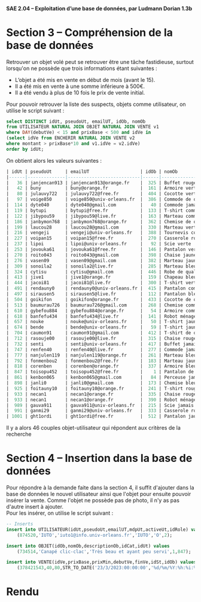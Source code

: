 #### SAE 2.04 – Exploitation d’une base de données, par Ludmann Dorian 1.3b

# Section 3 – Compréhension de la base de données
Retrouver un objet volé peut se retrouver être une tâche fastidieuse, surtout lorsqu'on ne possède que trois informations étant suivantes :  
- L’objet a été mis en vente en début de mois (avant le 15).
- Il a été mis en vente à une somme inférieure à 500€.
- Il a été vendu à plus de 10 fois le prix de vente initial.  

Pour pouvoir retrouver la liste des suspects, objets comme utilisateur, on utilise le script suivant :
```sql
select DISTINCT idUt, pseudoUt, emailUT, idOb, nomOb
from UTILISATEUR NATURAL JOIN OBJET NATURAL JOIN VENTE v1
where DAY(debutVe) < 15 and prixBase < 500 and idVe in 
(select idVe from ENCHERIR NATURAL JOIN VENTE v2
where montant > prixBase*10 and v1.idVe = v2.idVe)
order by idUt;  
```  
On obtient alors les valeurs suivantes :  
```sql
| idUt | pseudoUt     | emailUT                   | idOb | nomOb                      |
|------|--------------|---------------------------|------|----------------------------|
|   36 | janjencan913 | janjencan913@orange.fr    |  325 | Buffet rouge               |
|   42 | buny         | buny@orange.fr            |  161 | Armoire verte              |
|   80 | julauvy722   | julauvy722@free.fr        |  404 | Cocotte verte              |
|   97 | voige850     | voige850@univ-orleans.fr  |  386 | Commode de qualité         |
|  114 | dyte040      | dyte040@gmail.com         |   40 | Commode jamais servie      |
|  119 | bytupi       | bytupi@free.fr            |  133 | T-shirt comme neuf         |
|  122 | jibypou59    | jibypou59@live.fr         |  163 | Marteau comme neuf         |
|  186 | janbymon768  | janbymon768@orange.fr     |  362 | Chemise de qualité         |
|  199 | laucou28     | laucou28@gmail.com        |  330 | Marteau vert               |
|  216 | vengeji      | vengeji@univ-orleans.fr   |  388 | Tournevis comme neuf       |
|  227 | voipan15     | voipan15@free.fr          |  270 | Casserole rouge            |
|  237 | lipoi        | lipoi@univ-orleans.fr     |   92 | Scie verte                 |
|  253 | jovouka61    | jovouka61@free.fr         |  146 | Pantalon vert              |
|  270 | roito043     | roito043@gmail.com        |  398 | Chaise jaune               |
|  276 | vasen09      | vasen09@gmail.com         |  382 | Marteau jaune              |
|  309 | sonoila2     | sonoila2@live.fr          |  285 | Marteau bleu               |
|  324 | cytisu       | cytisu@gmail.com          |  446 | Robe de qualité            |
|  413 | jive1        | jive1@orange.fr           |  159 | Chapeau bleu               |
|  444 | jacoi81      | jacoi81@live.fr           |  300 | T-shirt vert               |
|  491 | rendauny0    | rendauny0@univ-orleans.fr |  415 | Pantalon comme neuf        |
|  497 | sirausen5    | sirausen5@live.fr         |  112 | Pantalon bleu              |
|  504 | goikifon     | goikifon@orange.fr        |  433 | Cocotte de qualité         |
|  513 | baumurau726  | baumurau726@gmail.com     |  268 | Chemise comme neuve        |
|  610 | gybefou884   | gybefou884@orange.fr      |   54 | Armoire comme neuve        |
|  618 | banfefu434   | banfefu434@live.fr        |  141 | Robot ménager de qualité   |
|  657 | nouke        | nouke@univ-orleans.fr     |   50 | T-shirt jaune              |
|  674 | bende        | bende@univ-orleans.fr     |   59 | T-shirt jaune              |
|  704 | caumon91     | caumon91@gmail.com        |  412 | T-shirt de qualité         |
|  712 | rasouje00    | rasouje00@live.fr         |  315 | Chaise rouge               |
|  732 | senti        | senti@univ-orleans.fr     |  417 | Buffet jamais servi        |
|  747 | renfen40     | renfen40@live.fr          |  277 | Commode jamais servie      |
|  777 | nanjulen119  | nanjulen119@orange.fr     |  261 | Marteau bleu               |
|  792 | fonmenbou2   | fonmenbou2@free.fr        |  183 | Marteau jaune              |
|  818 | corenben     | corenben@orange.fr        |  337 | Armoire bleue              |
|  847 | toisopu452   | toisopu452@free.fr        |    1 | Pantalon de qualité        |
|  861 | kenbon065    | kenbon065@gmail.com       |   84 | Perceuse jamais servie     |
|  898 | janli0       | janli0@gmail.com          |  173 | Chemise bleue              |
|  925 | foitauny10   | foitauny10@orange.fr      |  241 | T-shirt rouge              |
|  933 | necan1       | necan1@orange.fr          |  335 | Chaise rouge               |
|  933 | necan1       | necan1@orange.fr          |  390 | Robot ménager rouge        |
|  989 | gauva911     | gauva911@univ-orleans.fr  |  215 | Scie jamais servie         |
|  991 | ganmi29      | ganmi29@univ-orleans.fr   |  333 | Casserole rouge            |
| 1001 | ght1ordi     | ght1ordi@free.fr          |  512 | Pantalon jaune             |  
```


Il y a alors 46 couples objet-utilisateur qui répondent aux critères de la recherche

# Section 4 – Insertion dans la base de données
Pour répondre à la demande faite dans la section 4, il suffit d'ajouter dans la base de données le nouvel utilisateur ainsi que l'objet pour ensuite pouvoir insérer la vente. Comme l'objet ne possède pas de photo, il n'y as pas d'autre insert à ajouter.  
Pour les insérer, on utilise le script suivant :
```sql
-- Inserts
insert into UTILISATEUR(idUt,pseudoUt,emailUT,mdpUt,activeUt,idRole) values
	(874520,'IUTO','iuto1@info.univ-orleans.fr','IUTO','O',2);

insert into OBJET(idOb,nomOb,descriptionOb,idCat,idUt) values
	(734514,'Canapé clic-clac','Très beau et ayant peu servi',1,847);

insert into VENTE(idVe,prixBase,prixMin,debutVe,finVe,idSt,idOb) values
	(378421543,40,80,STR_TO_DATE('23/3/2023:00:00:00','%d/%m/%Y:%h:%i:%s'),DATE_ADD(STR_TO_DATE('30/3/2023:23:59:59','%d/%m/%Y:%h:%i:%s'), INTERVAL 7 DAY),2,734514);
```
# Rendu